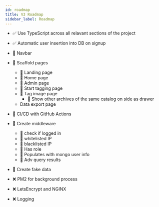 ```yaml
---
id: roadmap
title: V3 Roadmap
sidebar_label: Roadmap
---
```


- ✅ Use TypeScript across all relavant sections of the project
- ✅ Automatic user insertion into DB on signup

- 🚧 Navbar
- 🚧 Scaffold pages
    - 🚧 Landing page
    - 🚧 Home page
    - 🚧 Admin page
    - 🚧 Start tagging page
    - 🚧 Tag image page
        - 🚧 Show other archives of the same catalog on side as drawer
    - Data export page
- 🚧 CI/CD with GitHub Actions
- 🚧 Create middleware
    - 🚧 check if logged in
    - 🚧 whitelisted IP
    - 🚧 blacklisted IP
    - 🚧 Has role
    - 🚧 Populates with mongo user info
    - 🚧 Adv query results
- 🚧 Create fake data


- ❌ PM2 for background process
- ❌ LetsEncrypt and NGINX
- ❌ Logging

